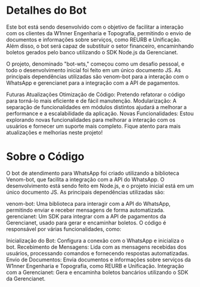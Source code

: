 # Detalhes do Bot 

Este bot está sendo desenvolvido com o objetivo de facilitar a interação com os clientes da W1nner Engenharia e Topografia, permitindo o envio de documentos e informações sobre serviços, como REURB e Unificação. Além disso, o bot será capaz de substituir o setor financeiro, encaminhando boletos gerados pelo banco utilizando o SDK Node.js da Gerencianet.

O projeto, denominado "bot-wts," começou como um desafio pessoal, e todo o desenvolvimento inicial foi feito em um único documento JS. As principais dependências utilizadas são venom-bot para a interação com o WhatsApp e gerencianet para a integração com a API de pagamentos.

Futuras Atualizações
Otimização de Código: Pretendo refatorar o código para torná-lo mais eficiente e de fácil manutenção.
Modularização: A separação de funcionalidades em módulos distintos ajudará a melhorar a performance e a escalabilidade da aplicação.
Novas Funcionalidades: Estou explorando novas funcionalidades para melhorar a interação com os usuários e fornecer um suporte mais completo.
Fique atento para mais atualizações e melhorias neste projeto!


# Sobre o Código

O bot de atendimento para WhatsApp foi criado utilizando a biblioteca Venom-bot, que facilita a integração com a API do WhatsApp. O desenvolvimento está sendo feito em Node.js, e o projeto inicial está em um único documento JS. As principais dependências utilizadas são:

venom-bot: Uma biblioteca para interagir com a API do WhatsApp, permitindo enviar e receber mensagens de forma automatizada.
gerencianet: Um SDK para integrar com a API de pagamentos da Gerencianet, usado para gerar e encaminhar boletos.
O código é responsável por várias funcionalidades, como:

Inicialização do Bot: Configura a conexão com o WhatsApp e inicializa o bot.
Recebimento de Mensagens: Lida com as mensagens recebidas dos usuários, processando comandos e fornecendo respostas automatizadas.
Envio de Documentos: Envia documentos e informações sobre serviços da W1nner Engenharia e Topografia, como REURB e Unificação.
Integração com a Gerencianet: Gera e encaminha boletos bancários utilizando o SDK da Gerencianet.



